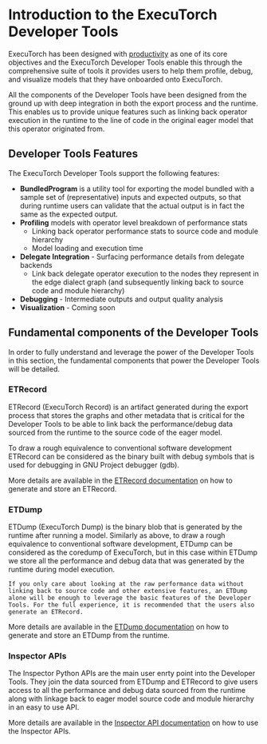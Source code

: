 # Introduction to the ExecuTorch Developer Tools

ExecuTorch has been designed with [productivity](./intro-overview.md) as one of its core objectives and the ExecuTorch Developer Tools enable this through the comprehensive suite of tools it provides users to help them profile, debug, and visualize models that they have onboarded onto ExecuTorch.

All the components of the Developer Tools have been designed from the ground up with deep integration in both the export process and the runtime. This enables us to provide unique features such as linking back operator execution in the runtime to the line of code in the original eager model that this operator originated from.

## Developer Tools Features

The ExecuTorch Developer Tools support the following features:

- **BundledProgram** is a utility tool for exporting the model bundled with a sample set of (representative) inputs and expected outputs, so that during runtime users can validate that the actual output is in fact the same as the expected output.
- **Profiling** models with operator level breakdown of performance stats
    - Linking back operator performance stats to source code and module hierarchy
    - Model loading and execution time
- **Delegate Integration** - Surfacing performance details from delegate backends
    - Link back delegate operator execution to the nodes they represent in the edge dialect graph (and subsequently linking back to source code and module hierarchy)
- **Debugging** - Intermediate outputs and output quality analysis
- **Visualization** - Coming soon

## Fundamental components of the Developer Tools

In order to fully understand and leverage the power of the Developer Tools in this section, the fundamental components that power the Developer Tools will be detailed.

### ETRecord
ETRecord (ExecuTorch Record) is an artifact generated during the export process that stores the graphs and other metadata that is critical for the Developer Tools to be able to link back the performance/debug data sourced from the runtime to the source code of the eager model.

To draw a rough equivalence to conventional software development ETRecord can be considered as the binary built with debug symbols that is used for debugging in GNU Project debugger (gdb).

More details are available in the [ETRecord documentation](sdk-etrecord.rst) on how to generate and store an ETRecord.

### ETDump
ETDump (ExecuTorch Dump) is the binary blob that is generated by the runtime after running a model. Similarly as above, to draw a rough equivalence to conventional software development, ETDump can be considered as the coredump of ExecuTorch, but in this case within ETDump we store all the performance and debug data that was generated by the runtime during model execution.

```{note}
If you only care about looking at the raw performance data without linking back to source code and other extensive features, an ETDump alone will be enough to leverage the basic features of the Developer Tools. For the full experience, it is recommended that the users also generate an ETRecord.
```

More details are available in the [ETDump documentation](sdk-etdump.md) on how to generate and store an ETDump from the runtime.


### Inspector APIs
The Inspector Python APIs are the main user enrty point into the Developer Tools. They join the data sourced from ETDump and ETRecord to give users access to all the performance and debug data sourced from the runtime along with linkage back to eager model source code and module hierarchy in an easy to use API.

More details are available in the [Inspector API documentation](sdk-inspector.rst) on how to use the Inspector APIs.
